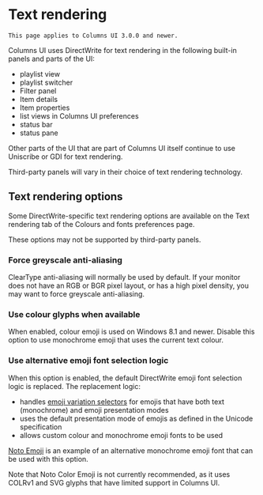 # Text rendering

```{note}
This page applies to Columns UI 3.0.0 and newer.
```

Columns UI uses DirectWrite for text rendering in the following built-in panels
and parts of the UI:

- playlist view
- playlist switcher
- Filter panel
- Item details
- Item properties
- list views in Columns UI preferences
- status bar
- status pane

Other parts of the UI that are part of Columns UI itself continue to use
Uniscribe or GDI for text rendering.

Third-party panels will vary in their choice of text rendering technology.

## Text rendering options

Some DirectWrite-specific text rendering options are available on the Text
rendering tab of the Colours and fonts preferences page.

These options may not be supported by third-party panels.

### Force greyscale anti-aliasing

ClearType anti-aliasing will normally be used by default. If your monitor does
not have an RGB or BGR pixel layout, or has a high pixel density, you may want
to force greyscale anti-aliasing.

### Use colour glyphs when available

When enabled, colour emoji is used on Windows 8.1 and newer. Disable this option
to use monochrome emoji that uses the current text colour.

### Use alternative emoji font selection logic

When this option is enabled, the default DirectWrite emoji font selection logic
is replaced. The replacement logic:

- handles
  [emoji variation selectors](https://en.wikipedia.org/wiki/Emoji#Emoji_versus_text_presentation)
  for emojis that have both text (monochrome) and emoji presentation modes
- uses the default presentation mode of emojis as defined in the Unicode
  specification
- allows custom colour and monochrome emoji fonts to be used

[Noto Emoji](https://fonts.google.com/noto/specimen/Noto+Emoji) is an example of
an alternative monochrome emoji font that can be used with this option.

Note that Noto Color Emoji is not currently recommended, as it uses COLRv1 and
SVG glyphs that have limited support in Columns UI.
